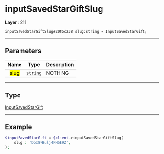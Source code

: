 # inputSavedStarGiftSlug

**Layer** : 211

```tl
inputSavedStarGiftSlug#2085c238 slug:string = InputSavedStarGift;
```

---

## Parameters

| Name | Type | Description |
| :---: | :---: | :--- |
| <mark>slug</mark> | [`string`](type/string) | NOTHING |

---

## Type

[InputSavedStarGift](type/InputSavedStarGift)

---

## Example

```php
$inputSavedStarGift = $client->inputSavedStarGiftSlug(
	slug : 'DoI8vBulj4FH5E9Z',
);
```